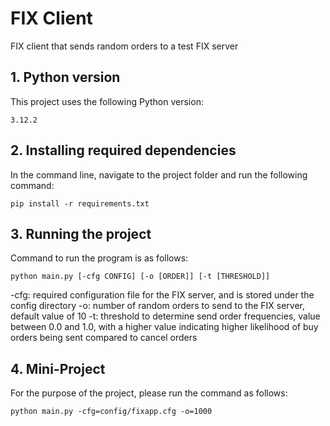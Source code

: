 # FIX Client
FIX client that sends random orders to a test FIX server

## 1. Python version
This project uses the following Python version:
```
3.12.2
```

## 2. Installing required dependencies
In the command line, navigate to the project folder and run the following command:
```
pip install -r requirements.txt
```

## 3. Running the project
Command to run the program is as follows:
```
python main.py [-cfg CONFIG] [-o [ORDER]] [-t [THRESHOLD]]
```
-cfg: required configuration file for the FIX server, and is stored under the config directory
-o: number of random orders to send to the FIX server, default value of 10
-t: threshold to determine send order frequencies, value between 0.0 and 1.0, with a higher value indicating higher likelihood of buy orders being sent compared to cancel orders

## 4. Mini-Project
For the purpose of the project, please run the command as follows:
```
python main.py -cfg=config/fixapp.cfg -o=1000
```

